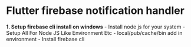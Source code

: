# **Flutter firebase notification handler**

**1. Setup firebase cli install on windows**
    - Install node js for your system
    - Setup All For Node JS Like Environment Etc
    - local/pub/cache/bin add in environment
    - Install firebase cli